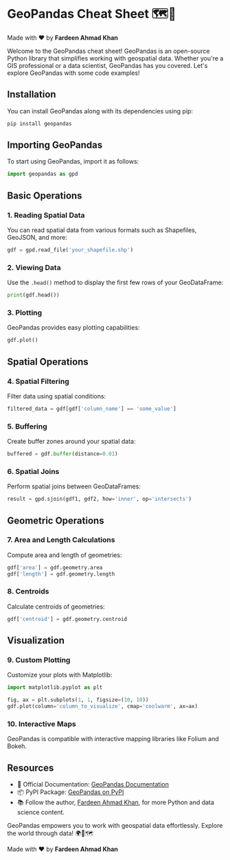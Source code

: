 # GeoPandas Cheat Sheet 🗺️🐍

Made with :heart: by **Fardeen Ahmad Khan**

Welcome to the GeoPandas cheat sheet! GeoPandas is an open-source Python library that simplifies working with geospatial data. Whether you're a GIS professional or a data scientist, GeoPandas has you covered. Let's explore GeoPandas with some code examples!

## Installation

You can install GeoPandas along with its dependencies using pip:

```bash
pip install geopandas
```

## Importing GeoPandas

To start using GeoPandas, import it as follows:

```python
import geopandas as gpd
```

## Basic Operations

### 1. Reading Spatial Data

You can read spatial data from various formats such as Shapefiles, GeoJSON, and more:

```python
gdf = gpd.read_file('your_shapefile.shp')
```

### 2. Viewing Data

Use the `.head()` method to display the first few rows of your GeoDataFrame:

```python
print(gdf.head())
```

### 3. Plotting

GeoPandas provides easy plotting capabilities:

```python
gdf.plot()
```

## Spatial Operations

### 4. Spatial Filtering

Filter data using spatial conditions:

```python
filtered_data = gdf[gdf['column_name'] == 'some_value']
```

### 5. Buffering

Create buffer zones around your spatial data:

```python
buffered = gdf.buffer(distance=0.01)
```

### 6. Spatial Joins

Perform spatial joins between GeoDataFrames:

```python
result = gpd.sjoin(gdf1, gdf2, how='inner', op='intersects')
```

## Geometric Operations

### 7. Area and Length Calculations

Compute area and length of geometries:

```python
gdf['area'] = gdf.geometry.area
gdf['length'] = gdf.geometry.length
```

### 8. Centroids

Calculate centroids of geometries:

```python
gdf['centroid'] = gdf.geometry.centroid
```

## Visualization

### 9. Custom Plotting

Customize your plots with Matplotlib:

```python
import matplotlib.pyplot as plt

fig, ax = plt.subplots(1, 1, figsize=(10, 10))
gdf.plot(column='column_to_visualize', cmap='coolwarm', ax=ax)
```

### 10. Interactive Maps

GeoPandas is compatible with interactive mapping libraries like Folium and Bokeh.

## Resources

- 📖 Official Documentation: [GeoPandas Documentation](https://geopandas.org/en/stable/index.html)
- 📦 PyPI Package: [GeoPandas on PyPI](https://pypi.org/project/geopandas/)
- 📚 Follow the author, [Fardeen Ahmad Khan](https://github.com/I-Fardeen), for more Python and data science content.

GeoPandas empowers you to work with geospatial data effortlessly. Explore the world through data! 🌍🐍🗺️

Made with :heart: by **Fardeen Ahmad Khan**

